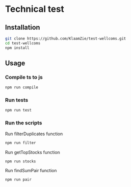 # Technical test

## Installation

```bash
git clone https://github.com/KlaamZie/test-wellcoms.git
cd test-wellcoms
npm install
```

## Usage

### Compile ts to js

```bash
npm run compile
```

### Run tests

```bash
npm run test
```

### Run the scripts

Run filterDuplicates function

```bash
npm run filter
```

Run getTopStocks function

```bash
npm run stocks
```

Run findSumPair function

```bash
npm run pair
```